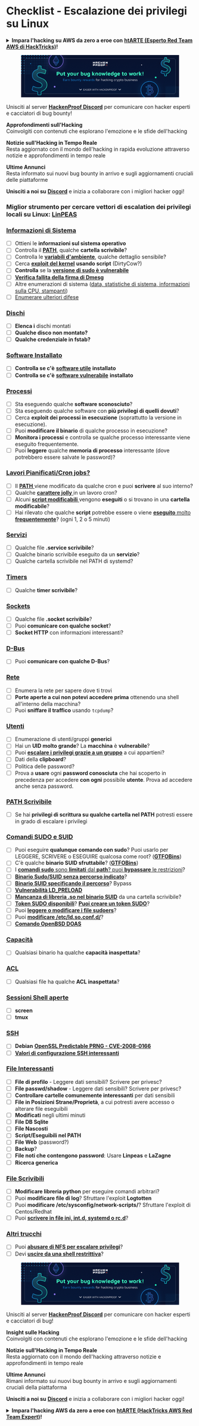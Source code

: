 # Checklist - Escalazione dei privilegi su Linux

<details>

<summary><strong>Impara l'hacking su AWS da zero a eroe con</strong> <a href="https://training.hacktricks.xyz/courses/arte"><strong>htARTE (Esperto Red Team AWS di HackTricks)</strong></a><strong>!</strong></summary>

Altri modi per supportare HackTricks:

* Se vuoi vedere la tua **azienda pubblicizzata su HackTricks** o **scaricare HackTricks in PDF** Controlla i [**PIANI DI ABBONAMENTO**](https://github.com/sponsors/carlospolop)!
* Ottieni il [**merchandising ufficiale di PEASS & HackTricks**](https://peass.creator-spring.com)
* Scopri [**La Famiglia PEASS**](https://opensea.io/collection/the-peass-family), la nostra collezione di [**NFT esclusivi**](https://opensea.io/collection/the-peass-family)
* **Unisciti al** 💬 [**gruppo Discord**](https://discord.gg/hRep4RUj7f) o al [**gruppo telegram**](https://t.me/peass) o **seguici** su **Twitter** 🐦 [**@hacktricks\_live**](https://twitter.com/hacktricks\_live)**.**
* **Condividi i tuoi trucchi di hacking inviando PR ai** [**HackTricks**](https://github.com/carlospolop/hacktricks) e [**HackTricks Cloud**](https://github.com/carlospolop/hacktricks-cloud) repository di Github.

</details>

<figure><img src="../.gitbook/assets/image (380).png" alt=""><figcaption></figcaption></figure>

Unisciti al server [**HackenProof Discord**](https://discord.com/invite/N3FrSbmwdy) per comunicare con hacker esperti e cacciatori di bug bounty!

**Approfondimenti sull'Hacking**\
Coinvolgiti con contenuti che esplorano l'emozione e le sfide dell'hacking

**Notizie sull'Hacking in Tempo Reale**\
Resta aggiornato con il mondo dell'hacking in rapida evoluzione attraverso notizie e approfondimenti in tempo reale

**Ultime Annunci**\
Resta informato sui nuovi bug bounty in arrivo e sugli aggiornamenti cruciali delle piattaforme

**Unisciti a noi su** [**Discord**](https://discord.com/invite/N3FrSbmwdy) e inizia a collaborare con i migliori hacker oggi!

### **Miglior strumento per cercare vettori di escalation dei privilegi locali su Linux:** [**LinPEAS**](https://github.com/carlospolop/privilege-escalation-awesome-scripts-suite/tree/master/linPEAS)

### [Informazioni di Sistema](privilege-escalation/#system-information)

* [ ] Ottieni le **informazioni sul sistema operativo**
* [ ] Controlla il [**PATH**](privilege-escalation/#path), qualche **cartella scrivibile**?
* [ ] Controlla le [**variabili d'ambiente**](privilege-escalation/#env-info), qualche dettaglio sensibile?
* [ ] Cerca [**exploit del kernel**](privilege-escalation/#kernel-exploits) **usando script** (DirtyCow?)
* [ ] **Controlla** se la [**versione di sudo è vulnerabile**](privilege-escalation/#sudo-version)
* [ ] [**Verifica fallita della firma di Dmesg**](privilege-escalation/#dmesg-signature-verification-failed)
* [ ] Altre enumerazioni di sistema ([data, statistiche di sistema, informazioni sulla CPU, stampanti](privilege-escalation/#more-system-enumeration))
* [ ] [Enumerare ulteriori difese](privilege-escalation/#enumerate-possible-defenses)

### [Dischi](privilege-escalation/#drives)

* [ ] **Elenca i** dischi montati
* [ ] **Qualche disco non montato?**
* [ ] **Qualche credenziale in fstab?**

### [**Software Installato**](privilege-escalation/#installed-software)

* [ ] **Controlla se c'è** [**software utile**](privilege-escalation/#useful-software) **installato**
* [ ] **Controlla se c'è** [**software vulnerabile**](privilege-escalation/#vulnerable-software-installed) **installato**

### [Processi](privilege-escalation/#processes)

* [ ] Sta eseguendo qualche **software sconosciuto**?
* [ ] Sta eseguendo qualche software con **più privilegi di quelli dovuti**?
* [ ] Cerca **exploit dei processi in esecuzione** (soprattutto la versione in esecuzione).
* [ ] Puoi **modificare il binario** di qualche processo in esecuzione?
* [ ] **Monitora i processi** e controlla se qualche processo interessante viene eseguito frequentemente.
* [ ] Puoi **leggere** qualche **memoria di processo** interessante (dove potrebbero essere salvate le password)?

### [Lavori Pianificati/Cron jobs?](privilege-escalation/#scheduled-jobs)

* [ ] Il [**PATH** ](privilege-escalation/#cron-path)viene modificato da qualche cron e puoi **scrivere** al suo interno?
* [ ] Qualche [**carattere jolly** ](privilege-escalation/#cron-using-a-script-with-a-wildcard-wildcard-injection)in un lavoro cron?
* [ ] Alcuni [**script modificabili** ](privilege-escalation/#cron-script-overwriting-and-symlink)vengono **eseguiti** o si trovano in una **cartella modificabile**?
* [ ] Hai rilevato che qualche **script** potrebbe essere o viene [**eseguito** molto **frequentemente**](privilege-escalation/#frequent-cron-jobs)? (ogni 1, 2 o 5 minuti)

### [Servizi](privilege-escalation/#services)

* [ ] Qualche file **.service scrivibile**?
* [ ] Qualche binario scrivibile eseguito da un **servizio**?
* [ ] Qualche cartella scrivibile nel PATH di systemd?

### [Timers](privilege-escalation/#timers)

* [ ] Qualche **timer scrivibile**?

### [Sockets](privilege-escalation/#sockets)

* [ ] Qualche file **.socket scrivibile**?
* [ ] Puoi **comunicare con qualche socket**?
* [ ] **Socket HTTP** con informazioni interessanti?

### [D-Bus](privilege-escalation/#d-bus)

* [ ] Puoi **comunicare con qualche D-Bus**?

### [Rete](privilege-escalation/#network)

* [ ] Enumera la rete per sapere dove ti trovi
* [ ] **Porte aperte a cui non potevi accedere prima** ottenendo una shell all'interno della macchina?
* [ ] Puoi **sniffare il traffico** usando `tcpdump`?

### [Utenti](privilege-escalation/#users)

* [ ] Enumerazione di utenti/gruppi **generici**
* [ ] Hai un **UID molto grande**? La **macchina** è **vulnerabile**?
* [ ] Puoi [**escalare i privilegi grazie a un gruppo**](privilege-escalation/interesting-groups-linux-pe/) a cui appartieni?
* [ ] Dati della **clipboard**?
* [ ] Politica delle password?
* [ ] Prova a **usare** ogni **password conosciuta** che hai scoperto in precedenza per accedere **con ogni** possibile **utente**. Prova ad accedere anche senza password.

### [PATH Scrivibile](privilege-escalation/#writable-path-abuses)

* [ ] Se hai **privilegi di scrittura su qualche cartella nel PATH** potresti essere in grado di escalare i privilegi

### [Comandi SUDO e SUID](privilege-escalation/#sudo-and-suid)

* [ ] Puoi eseguire **qualunque comando con sudo**? Puoi usarlo per LEGGERE, SCRIVERE o ESEGUIRE qualcosa come root? ([**GTFOBins**](https://gtfobins.github.io))
* [ ] C'è qualche **binario SUID sfruttabile**? ([**GTFOBins**](https://gtfobins.github.io))
* [ ] I [**comandi sudo** sono **limitati** dal **path**? puoi **bypassare** le restrizioni](privilege-escalation/#sudo-execution-bypassing-paths)?
* [ ] [**Binario Sudo/SUID senza percorso indicato**](privilege-escalation/#sudo-command-suid-binary-without-command-path)?
* [ ] [**Binario SUID specificando il percorso**](privilege-escalation/#suid-binary-with-command-path)? Bypass
* [ ] [**Vulnerabilità LD\_PRELOAD**](privilege-escalation/#ld\_preload)
* [ ] [**Mancanza di libreria .so nel binario SUID**](privilege-escalation/#suid-binary-so-injection) da una cartella scrivibile?
* [ ] [**Token SUDO disponibili**](privilege-escalation/#reusing-sudo-tokens)? [**Puoi creare un token SUDO**](privilege-escalation/#var-run-sudo-ts-less-than-username-greater-than)?
* [ ] Puoi [**leggere o modificare i file sudoers**](privilege-escalation/#etc-sudoers-etc-sudoers-d)?
* [ ] Puoi [**modificare /etc/ld.so.conf.d/**](privilege-escalation/#etc-ld-so-conf-d)?
* [ ] [**Comando OpenBSD DOAS**](privilege-escalation/#doas)
### [Capacità](privilege-escalation/#capabilities)

* [ ] Qualsiasi binario ha qualche **capacità inaspettata**?

### [ACL](privilege-escalation/#acls)

* [ ] Qualsiasi file ha qualche **ACL inaspettata**?

### [Sessioni Shell aperte](privilege-escalation/#open-shell-sessions)

* [ ] **screen**
* [ ] **tmux**

### [SSH](privilege-escalation/#ssh)

* [ ] **Debian** [**OpenSSL Predictable PRNG - CVE-2008-0166**](privilege-escalation/#debian-openssl-predictable-prng-cve-2008-0166)
* [ ] [**Valori di configurazione SSH interessanti**](privilege-escalation/#ssh-interesting-configuration-values)

### [File Interessanti](privilege-escalation/#interesting-files)

* [ ] **File di profilo** - Leggere dati sensibili? Scrivere per privesc?
* [ ] **File passwd/shadow** - Leggere dati sensibili? Scrivere per privesc?
* [ ] **Controllare cartelle comunemente interessanti** per dati sensibili
* [ ] **File in Posizioni Strane/Proprietà**, a cui potresti avere accesso o alterare file eseguibili
* [ ] **Modificati** negli ultimi minuti
* [ ] **File DB Sqlite**
* [ ] **File Nascosti**
* [ ] **Script/Eseguibili nel PATH**
* [ ] **File Web** (password?)
* [ ] **Backup**?
* [ ] **File noti che contengono password**: Usare **Linpeas** e **LaZagne**
* [ ] **Ricerca generica**

### [**File Scrivibili**](privilege-escalation/#writable-files)

* [ ] **Modificare libreria python** per eseguire comandi arbitrari?
* [ ] Puoi **modificare file di log**? Sfruttare l'exploit **Logtotten**
* [ ] Puoi **modificare /etc/sysconfig/network-scripts/**? Sfruttare l'exploit di Centos/Redhat
* [ ] Puoi [**scrivere in file ini, int.d, systemd o rc.d**](privilege-escalation/#init-init-d-systemd-and-rc-d)?

### [**Altri trucchi**](privilege-escalation/#other-tricks)

* [ ] Puoi [**abusare di NFS per escalare privilegi**](privilege-escalation/#nfs-privilege-escalation)?
* [ ] Devi [**uscire da una shell restrittiva**](privilege-escalation/#escaping-from-restricted-shells)?

<figure><img src="../.gitbook/assets/image (380).png" alt=""><figcaption></figcaption></figure>

Unisciti al server [**HackenProof Discord**](https://discord.com/invite/N3FrSbmwdy) per comunicare con hacker esperti e cacciatori di bug!

**Insight sulle Hacking**\
Coinvolgiti con contenuti che esplorano l'emozione e le sfide dell'hacking

**Notizie sull'Hacking in Tempo Reale**\
Resta aggiornato con il mondo dell'hacking attraverso notizie e approfondimenti in tempo reale

**Ultime Annunci**\
Rimani informato sui nuovi bug bounty in arrivo e sugli aggiornamenti cruciali della piattaforma

**Unisciti a noi su** [**Discord**](https://discord.com/invite/N3FrSbmwdy) e inizia a collaborare con i migliori hacker oggi!

<details>

<summary><strong>Impara l'hacking AWS da zero a eroe con</strong> <a href="https://training.hacktricks.xyz/courses/arte"><strong>htARTE (HackTricks AWS Red Team Expert)</strong></a><strong>!</strong></summary>

Altri modi per supportare HackTricks:

* Se vuoi vedere la tua **azienda pubblicizzata in HackTricks** o **scaricare HackTricks in PDF** Controlla i [**PIANI DI ABBONAMENTO**](https://github.com/sponsors/carlospolop)!
* Ottieni il [**merchandising ufficiale PEASS & HackTricks**](https://peass.creator-spring.com)
* Scopri [**La Famiglia PEASS**](https://opensea.io/collection/the-peass-family), la nostra collezione di [**NFT esclusivi**](https://opensea.io/collection/the-peass-family)
* **Unisciti al** 💬 [**gruppo Discord**](https://discord.gg/hRep4RUj7f) o al [**gruppo telegram**](https://t.me/peass) o **seguici** su **Twitter** 🐦 [**@hacktricks\_live**](https://twitter.com/hacktricks\_live)**.**
* **Condividi i tuoi trucchi di hacking inviando PR a** [**HackTricks**](https://github.com/carlospolop/hacktricks) e [**HackTricks Cloud**](https://github.com/carlospolop/hacktricks-cloud) github repos.

</details>
